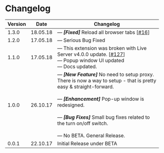 # Changelog
| Version | Date | Changelog |
|---|---|---|
| 1.3.0|18.05.18|  &mdash; ***[Fixed]*** Reload all browser tabs [[#16](https://github.com/ritwickdey/live-server-web-extension/issues/16)] |
| 1.2.0|17.05.18|  &mdash; Serious Bug Fixed |
| 1.1.0|17.05.18|  &mdash; This extension was broken with Live Server v4.0.0 update. [[#127](https://github.com/ritwickdey/vscode-live-server/issues/127)] <br> &mdash; Popup window UI updated <br> &mdash;  Docs updated. |
| 1.0.0 | 26.10.17 | &mdash; ***[New Feature]*** No need to setup proxy. There is now a way to setup - that is pretty easy & straight-forward. <br><br>&mdash; ***[Enhancement]*** Pop-up window is redesigned. <br><br>&mdash; ***[Bug Fixes]*** Small bug fixes related to the turn on/off switch. <br><br>&mdash; No BETA. General Release. |
0.0.1 | 22.10.17  | Initial Release under BETA |
